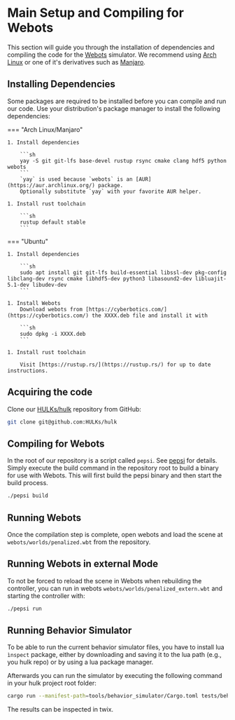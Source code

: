# Main Setup and Compiling for Webots

This section will guide you through the installation of dependencies and compiling the code for the [Webots](https://www.cyberbotics.com/) simulator.
We recommend using [Arch Linux](https://archlinux.org/) or one of it's derivatives such as [Manjaro](https://manjaro.org/).

## Installing Dependencies

Some packages are required to be installed before you can compile and run our code.
Use your distribution's package manager to install the following dependencies:

=== "Arch Linux/Manjaro"

    1. Install dependencies

        ```sh
        yay -S git git-lfs base-devel rustup rsync cmake clang hdf5 python webots
        ```
        `yay` is used because `webots` is an [AUR](https://aur.archlinux.org/) package.
        Optionally substitute `yay` with your favorite AUR helper.

    1. Install rust toolchain

        ```sh
        rustup default stable
        ```

=== "Ubuntu"

    1. Install dependencies

        ```sh
        sudo apt install git git-lfs build-essential libssl-dev pkg-config libclang-dev rsync cmake libhdf5-dev python3 libasound2-dev libluajit-5.1-dev libudev-dev
        ```

    1. Install Webots
        Download webots from [https://cyberbotics.com/](https://cyberbotics.com/) the XXXX.deb file and install it with

        ```sh
        sudo dpkg -i XXXX.deb
        ```

    1. Install rust toolchain

        Visit [https://rustup.rs/](https://rustup.rs/) for up to date instructions.

## Acquiring the code

Clone our [HULKs/hulk](https://github.com/HULKs/hulk) repository from GitHub:

```sh
git clone git@github.com:HULKs/hulk
```

## Compiling for Webots

In the root of our repository is a script called `pepsi`. See [pepsi](../tooling/pepsi.md) for details.
Simply execute the build command in the repository root to build a binary for use with Webots.
This will first build the pepsi binary and then start the build process.

```sh
./pepsi build
```

## Running Webots

Once the compilation step is complete, open webots and load the scene at `webots/worlds/penalized.wbt` from the repository.

## Running Webots in external Mode

To not be forced to reload the scene in Webots when rebuilding the controller, you can run in webots `webots/worlds/penalized_extern.wbt` and starting the controller with:

```sh
./pepsi run
```

## Running Behavior Simulator

To be able to run the current behavior simulator files, you have to install lua ```ìnspect``` package, either by downloading and saving it to the lua path (e.g., you hulk repo) or by using a lua package manager.

Afterwards you can run the simulator by executing the following command in your hulk project root folder:
```sh
cargo run --manifest-path=tools/behavior_simulator/Cargo.toml tests/behavior/golden_goal.lua
```
The results can be inspected in twix.
